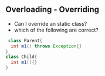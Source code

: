 ## Overloading - Overriding

* Can I override an static class?
* which of the following are correct?
```java
 class Parent{
  int m1() throws Exception{}
}
class Child{
  int m1(){}
}
```
